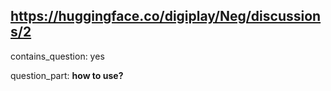 ## https://huggingface.co/digiplay/Neg/discussions/2

contains_question: yes

question_part: **how to use?**